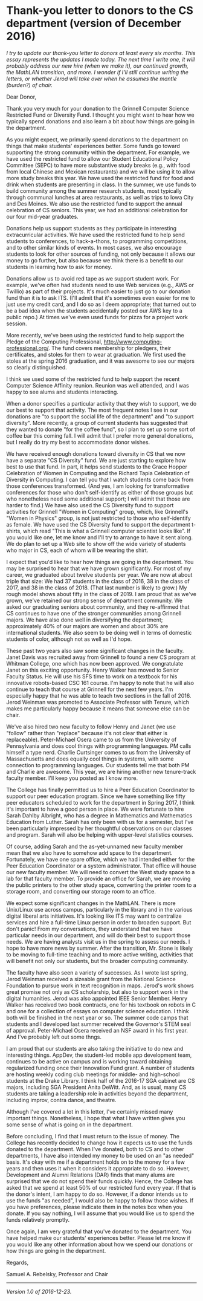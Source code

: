Thank-you letter to donors to the CS department (version of December 2016)
==========================================================================

*I try to update our thank-you letter to donors at least every six months.
This essay represents the updates I made today.  The next time I write
one, it will probably address our new hire (when we make it), our
continued growth, the MathLAN transition, and more.  I wonder if I'll
still continue writing the letters, or whether Jerod will take over when
he assumes the mantle (burden?) of chair.*

Dear Donor,

Thank you very much for your donation to the Grinnell Computer Science
Restricted Fund or Diversity Fund.  I thought you might want to hear
how we typically spend donations and also learn a bit about how things
are going in the department.

As you might expect, we primarily spend donations to the department
on things that make students' experiences better.  Some funds go toward
supporting the strong community within the department.  For example,
we have used the restricted fund to allow our Student Educational Policy
Committee (SEPC) to have more substantive study breaks (e.g., with food
from local Chinese and Mexican restaurants) and we will be using it to
allow more study breaks this year.  We have used the restricted fund for
food and drink when students are presenting in class.  In the summer,
we use funds to build community among the summer research students,
most typically through communal lunches at area restaurants, as well as
trips to Iowa City and Des Moines.  We also use the restricted fund to
support the annual celebration of CS seniors.  This year, we had an
additional celebration for our four mid-year graduates.

Donations help us support students as they participate in interesting
extracurricular activities.  We have used the restricted fund to help send
students to conferences, to hack-a-thons, to programming competitions,
and to other similar kinds of events.  In most cases, we also encourage
students to look for other sources of funding, not only because it allows
our money to go further, but also because we think there is a benefit
to our students in learning how to ask for money.

Donations allow us to avoid red tape as we support student work.
For example, we've often had students need to use Web services (e.g.,
AWS or Twillio) as part of their projects.  It's much easier to just
go to our donation fund than it is to ask ITS.  (I'll admit that it's
sometimes even easier for me to just use my credit card, and I do so as
I deem appropriate; that turned out to be a bad idea when the students
accidentally posted our AWS key to a public repo.)  At times we've even
used funds for pizza for a project work session.

More recently, we've been using the restricted fund
to help support the Pledge of the Computing Professional,
<http://www.computing-professional.org/>.  The fund covers membership for
pledgers, their certificates, and stoles for them to wear at graduation.
We first used the stoles at the spring 2016 graduation, and it was
awesome to see our majors so clearly distinguished.

I think we used some of the restricted fund to help support the
recent Computer Science Affinity reunion.  Reunion was well attended,
and I was happy to see alums and students interacting.

When a donor specifies a particular activity that they wish to support,
we do our best to support that activity.  The most frequent notes I
see in our donations are "to support the social life of the department"
and "to support diversity".  More recently, a group of current students
has suggested that they wanted to donate "for the coffee fund", so I
plan to set up some sort of coffee bar this coming fall.  I will admit
that I prefer more general donations, but I really do try my best to
accommodate donor wishes.

We have received enough donations toward diversity in CS that we now have
a separate "CS Diversity" fund.  We are just starting to explore how
best to use that fund.  In part, it helps send students to the Grace
Hopper Celebration of Women in Computing and the Richard Tapia Celebration
of Diversity in Computing.  I can tell you that I watch students come
back from those conferences transformed.  (And yes, I am looking for
transformative conferences for those who don't self-identify as either
of those groups but who nonetheless need some additional support; I will
admit that those are harder to find.)  We have also used the CS
Diversity fund to support activities for Grinnell "Women in Computing"
group, which, like Grinnell's "Women in Physics" group, is not just
restricted to those who self-identify as female.  We have used the CS
Diversity fund to support the department t-shirts, which read 
"This is what a Grinnell computer scientist looks like".  If you
would like one, let me know and I'll try to arrange to have it sent 
along.  We do plan to set up a Web site to show off the wide variety
of students who major in CS, each of whom will be wearing the shirt.

I expect that you'd like to hear how things are going in
the department.  You may be surprised to hear that we have grown
significantly.  For most of my career, we graduated about twelve students
per year.  We are now at about triple that size: We had 37 students in
the class of 2016, 38 in the class of 2017, and 38 in the class of 2018.
(That last number is likely to grow.)  My rough model shows about fifty
in the class of 2019.  I am proud that as we've grown, we've retained
our strong sense of department community.  We asked our graduating seniors
about community, and they re-affirmed that CS continues to have one of
the stronger communities among Grinnell majors.  We have also done well in
diversifying the department; approximately 40% of our majors are women and
about 30% are international students.  We also seem to be doing well in
terms of domestic students of color, although not as well as I'd hope.

These past two years also saw some significant changes in the faculty.
Janet Davis was recruited away from Grinnell to found a new CS program
at Whitman College, one which has now been approved.  We congratulate
Janet on this exciting opportunity.  Henry Walker has moved to Senior
Faculty Status.  He will use his SFS time to work on a textbook for his
innovative robots-based CSC 161 course.  I'm happy to note that he will
also continue to teach that course at Grinnell for the next few years.
I'm especially happy that he was able to teach two sections in the fall
of 2016.  Jerod Weinman was promoted to Associate Professor with Tenure,
which makes me particularly happy because it means that someone else
can be chair.  

We've also hired two new faculty to follow Henry and Janet (we use
"follow" rather than "replace" because it's not clear that either is
replaceable).  Peter-Michael Osera came to us from the University of
Pennsylvania and does cool things with programming languages.  PM calls
himself a type nerd.  Charlie Curtsinger comes to us from the University
of Massachusetts and does equally cool things in systems, with some
connection to programming languages.  Our students tell me that both
PM and Charlie are awesome.  This year, we are hiring another new
tenure-track faculty member.  I'll keep you posted as I know more.

The College has finally permitted us to hire a Peer Education
Coordinator to support our peer education program.  Since we have
something like fifty peer educators scheduled to work for the department
in Spring 2017, I think it's important to have a good person in place.
We were fortunate to hire Sarah Dahlby Albright, who has a degree in
Mathematics and Mathematics Education from Luther.  Sarah has only been
with us for a semester, but I've been particularly impressed by her
thoughtful observations on our classes and program.  Sarah will also be
helping with upper-level statistics courses.

Of course, adding Sarah and the as-yet-unnamed new faculty member
mean that we also have to somehow add space to the department.  Fortunately,
we have one spare office, which we had intended either for the Peer
Education Coordinator or a system administrator.  That office will house
our new faculty member.  We will need to convert the West study space
to a lab for that faculty member.  To provide an office for Sarah, we
are moving the public printers to the other study space, converting
the printer room to a storage room, and converting our storage room to
an office.

We expect some significant changes in the MathLAN.  There is more
Unix/Linux use across campus, particularly in the library and in
the various digital liberal arts initiatives.  It's looking like ITS
may want to centralize services and hire a full-time Linux person in
order to broaden support.  But don't panic!  From my conversations,
they understand that we have particular needs in our department, and
will do their best to support those needs.  We are having analysts
visit us in the spring to assess our needs.  I hope to have more news
by summer.  After the transition, Mr. Stone is likely to be moving to
full-time teaching and to more active writing, activities that will
benefit not only our students, but the broader computing community.

The faculty have also seen a variety of successes.  As I wrote last
spring, Jerod Weinman received a sizeable grant from the National Science 
Foundation to pursue work in text recognition in maps.  Jerod's work shows
great promise not only as CS scholarship, but also to support work in
the digital humanities.  Jerod was also appointed IEEE Senior Member.
Henry Walker has received two book contracts, one for his textbook
on robots in C and one for a collection of essays on computer science
education.  I think both will be finished in the next year or so.  The
summer code camps that students and I developed last summer received 
the Governor's STEM seal of approval.  Peter-Michael Osera received an
NSF award in his first year.  And I've probably left out some thngs.

I am proud that our students are also taking the initiative to do new
and interesting things.  AppDev, the student-led mobile app development
team, continues to be active on campus and is working toward obtaining
regularized funding once their Innovation Fund grant.  A number
of students are hosting weekly coding club meetings for middle- and
high-school students at the Drake Library.  I think half of the 2016-17
SGA cabinet are CS majors, including SGA President Anita DeWitt.  And,
as is usual, many CS students are taking a leadership role in activities
beyond the department, including improv, contra dance, and theatre.

Although I've covered a lot in this letter, I've certainly missed
many important things.  Nonetheless, I hope that what I have written
gives you some sense of what is going on in the department.

Before concluding, I find that I must return to the issue of money.
The College has recently decided to change how it expects us to use the
funds donated to the department.  When I've donated, both to CS and
to other departments, I have also intended my money to be used on an
"as needed" basis.  It's okay with me if a department holds on to the
money for a few years and then uses it when it considers it appropriate to
do so.  However, Development and Alumni Relations (DAR) finds that many
alums are surprised that we do not spend their funds quickly.  Hence,
the College has asked that we spend at least 50% of our restricted fund
every year.  If that is the donor's intent, I am happy to do so.  However,
if a donor intends us to use the funds "as needed", I would also be happy
to follow those wishes.  If you have preferences, please indicate them
in the notes box when you donate.  If you say nothing, I will assume
that you would like us to spend the funds relatively promptly.

Once again, I am very grateful that you've donated to the department.
You have helped make our students' experiences better.  Please let me
know if you would like any other information about how we spend our
donations or how things are going in the department.

Regards,

Samuel A. Rebelsky, Professor and Chair

---

*Version 1.0 of 2016-12-23.*
